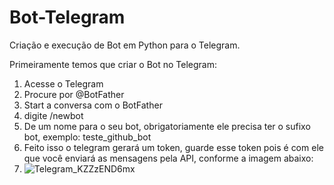 # Bot-Telegram
Criação e execução de Bot em Python para o Telegram.

Primeiramente temos que criar o Bot no Telegram:

1) Acesse o Telegram
2) Procure por @BotFather
3) Start a conversa com o BotFather
4) digite /newbot
5) De um nome para o seu bot, obrigatoriamente ele precisa ter o sufixo bot, exemplo: teste_github_bot
6) Feito isso o telegram gerará um token, guarde esse token pois é com ele que você enviará as mensagens pela API, conforme a imagem abaixo:
7) ![Telegram_KZZzEND6mx](https://user-images.githubusercontent.com/52545988/119037681-aaf7f600-b988-11eb-99fb-6d0a8eb94430.png)
